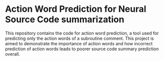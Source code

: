 # Action Word Prediction for Neural Source Code summarization
This repository contains the code for action word prediction, a tool used for predicting only the action words of a subroutine comment. This project is aimed to demonstrate the importance of action words and how incorrect prediction of action words leads to poorer source code summary prediction overall.



<!--
**actionwords/actionwords** is a ✨ _special_ ✨ repository because its `README.md` (this file) appears on your GitHub profile.

Here are some ideas to get you started:

- 🔭 I’m currently working on ...
- 🌱 I’m currently learning ...
- 👯 I’m looking to collaborate on ...
- 🤔 I’m looking for help with ...
- 💬 Ask me about ...
- 📫 How to reach me: ...
- 😄 Pronouns: ...
- ⚡ Fun fact: ...
-->
